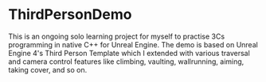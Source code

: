 # ThirdPersonDemo
This is an ongoing solo learning project for myself to practise 3Cs programming in native C++ for Unreal Engine. The demo is based on Unreal Engine 4's Third Person Template which I extended with various traversal and camera control features like climbing, vaulting, wallrunning, aiming, taking cover, and so on.

